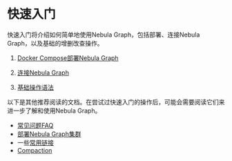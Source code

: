 # 快速入门

快速入门将介绍如何简单地使用Nebula Graph，包括部署、连接Nebula Graph，以及基础的增删改查操作。

1. [Docker Compose部署Nebula Graph](2.deploy-nebula-graph-with-docker-compose.md)

2. [连接Nebula Graph](3.connect-to-nebula-graph.md)

3. [基础操作语法](4.nebula-graph-crud.md)

以下是其他推荐阅读的文档。在尝试过快速入门的操作后，可能会需要阅读它们来进一步了解和使用Nebula Graph。

- [常见问题FAQ](./0.FAQ.md)
- [部署Nebula Graph集群](../4.deployment-and-installation/deploy-nebula-graph-cluster.md)
- 一些[常用链接](../2.quick-start/6.eco-tool-version.md)
- [Compaction](../8.service-tuning/compaction.md)
